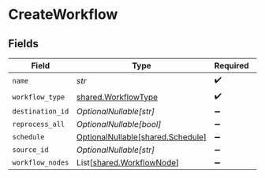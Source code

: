 # CreateWorkflow


## Fields

| Field                                                                | Type                                                                 | Required                                                             | Description                                                          |
| -------------------------------------------------------------------- | -------------------------------------------------------------------- | -------------------------------------------------------------------- | -------------------------------------------------------------------- |
| `name`                                                               | *str*                                                                | :heavy_check_mark:                                                   | N/A                                                                  |
| `workflow_type`                                                      | [shared.WorkflowType](../../models/shared/workflowtype.md)           | :heavy_check_mark:                                                   | N/A                                                                  |
| `destination_id`                                                     | *OptionalNullable[str]*                                              | :heavy_minus_sign:                                                   | N/A                                                                  |
| `reprocess_all`                                                      | *OptionalNullable[bool]*                                             | :heavy_minus_sign:                                                   | N/A                                                                  |
| `schedule`                                                           | [OptionalNullable[shared.Schedule]](../../models/shared/schedule.md) | :heavy_minus_sign:                                                   | N/A                                                                  |
| `source_id`                                                          | *OptionalNullable[str]*                                              | :heavy_minus_sign:                                                   | N/A                                                                  |
| `workflow_nodes`                                                     | List[[shared.WorkflowNode](../../models/shared/workflownode.md)]     | :heavy_minus_sign:                                                   | N/A                                                                  |